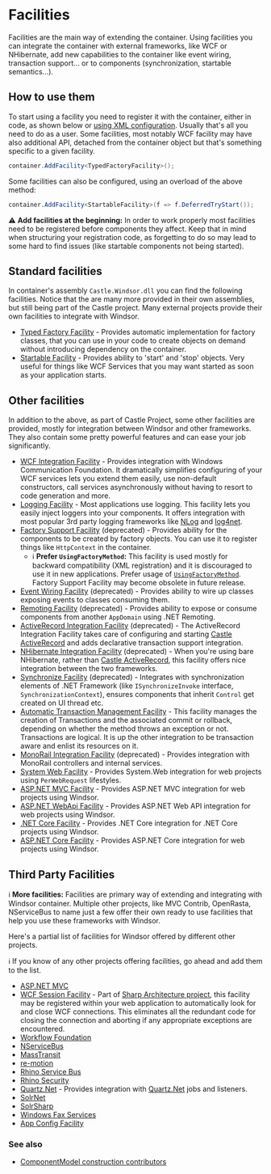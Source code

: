 # Facilities

Facilities are the main way of extending the container. Using facilities you can integrate the container with external frameworks, like WCF or NHibernate, add new capabilities to the container like event wiring, transaction support... or to components (synchronization, startable semantics...).

## How to use them

To start using a facility you need to register it with the container, either in code, as shown below or [using XML configuration](facilities-xml-configuration.md). Usually that's all you need to do as a user. Some facilities, most notably WCF facility may have also additional API, detached from the container object but that's something specific to a given facility.

```csharp
container.AddFacility<TypedFactoryFacility>();
```

Some facilities can also be configured, using an overload of the above method:

```csharp
container.AddFacility<StartableFacility>(f => f.DeferredTryStart());
```

:warning: **Add facilities at the beginning:** In order to work properly most facilities need to be registered before components they affect. Keep that in mind when structuring your registration code, as forgetting to do so may lead to some hard to find issues (like startable components not being started).

## Standard facilities

In container's assembly `Castle.Windsor.dll` you can find the following facilities. Notice that the are many more provided in their own assemblies, but still being part of the Castle project. Many external projects provide their own facilities to integrate with Windsor.

* [Typed Factory Facility](typed-factory-facility.md) - Provides automatic implementation for factory classes, that you can use in your code to create objects on demand without introducing dependency on the container.
* [Startable Facility](startable-facility.md) - Provides ability to 'start' and 'stop' objects. Very useful for things like WCF Services that you may want started as soon as your application starts.

## Other facilities

In addition to the above, as part of Castle Project, some other facilities are provided, mostly for integration between Windsor and other frameworks. They also contain some pretty powerful features and can ease your job significantly.

* [WCF Integration Facility](wcf-facility.md) - Provides integration with Windows Communication Foundation. It dramatically simplifies configuring of your WCF services lets you extend them easily, use non-default constructors, call services asynchronously without having to resort to code generation and more.
* [Logging Facility](logging-facility.md) - Most applications use logging. This facility lets you easily inject loggers into your components. It offers integration with most popular 3rd party logging frameworks like [NLog](http://nlog-project.org/) and [log4net](http://logging.apache.org/log4net/).
* [Factory Support Facility](https://github.com/castleproject-deprecated/Castle.Windsor.Facilities) (deprecated) - Provides ability for the components to be created by factory objects. You can use it to register things like `HttpContext` in the container.
  * :information_source: **Prefer `UsingFactoryMethod`:** This facility is used mostly for backward compatibility (XML registration) and it is discouraged to use it in new applications. Prefer usage of [`UsingFactoryMethod`](registering-components-one-by-one.md#using-a-delegate-as-component-factory). Factory Support Facility may become obsolete in future release.
* [Event Wiring Facility](https://github.com/castleproject-deprecated/Castle.Windsor.Facilities) (deprecated) - Provides ability to wire up classes exposing events to classes consuming them.
* [Remoting Facility](https://github.com/castleproject-deprecated/Castle.Windsor.Facilities) (deprecated) - Provides ability to expose or consume components from another `AppDomain` using .NET Remoting.
* [ActiveRecord Integration Facility](activerecord-integration-facility.md) (deprecated) - The ActiveRecord Integration Facility takes care of configuring and starting [Castle ActiveRecord](https://github.com/castleproject/ActiveRecord) and adds declarative transaction support integration.
* [NHibernate Integration Facility](nhibernate-facility.md) (deprecated) - When you're using bare NHibernate, rather than [Castle ActiveRecord](https://github.com/castleproject/ActiveRecord), this facility offers nice integration between the two frameworks.
* [Synchronize Facility](https://github.com/castleproject-deprecated/Castle.Windsor.Facilities) (deprecated) - Integrates with synchronization elements of .NET Framework (like `ISynchronizeInvoke` interface, `SynchronizationContext`), ensures components that inherit `Control` get created on UI thread etc.
* [Automatic Transaction Management Facility](atm-facility.md) - This facility manages the creation of Transactions and the associated commit or rollback, depending on whether the method throws an exception or not. Transactions are logical. It is up the other integration to be transaction aware and enlist its resources on it.
* [MonoRail Integration Facility](https://github.com/castleproject/MonoRail/blob/master/MR2/docs/windsor-integration.md) (deprecated) - Provides integration with MonoRail controllers and internal services.
* [System Web Facility](systemweb-facility.md) - Provides System.Web integration for web projects using `PerWebRequest` lifestyles.
* [ASP.NET MVC Facility](aspnetmvc-facility.md) - Provides ASP.NET MVC integration for web projects using Windsor.
* [ASP.NET WebApi Facility](aspnetwebapi-facility.md) - Provides ASP.NET Web API integration for web projects using Windsor.
* [.NET Core Facility](netcore-facility.md) - Provides .NET Core integration for .NET Core projects using Windsor.
* [ASP.NET Core Facility](aspnetcore-facility.md) - Provides ASP.NET Core integration for web projects using Windsor.

## Third Party Facilities

:information_source: **More facilities:** Facilities are primary way of extending and integrating with Windsor container. Multiple other projects, like MVC Contrib, OpenRasta, NServiceBus to name just a few offer their own ready to use facilities that help you use these frameworks with Windsor.

Here's a partial list of facilities for Windsor offered by different other projects.

:information_source: If you know of any other projects offering facilities, go ahead and add them to the list.

* [ASP.NET MVC](http://mvccontrib.codeplex.com/)
* [WCF Session Facility](https://github.com/sharparchitecture/Sharp-Architecture) - Part of [Sharp Architecture project](https://github.com/sharparchitecture/Sharp-Architecture), this facility may be registered within your web application to automatically look for and close WCF connections.  This eliminates all the redundant code for closing the connection and aborting if any appropriate exceptions are encountered.
* [Workflow Foundation](http://using.castleproject.org/display/Contrib/Castle.Facilities.WorkflowIntegration)
* [NServiceBus](http://ayende.com/Blog/archive/2008/07/13/Putting-the-container-to-work-Refactoring-NServiceBus-configuration.aspx)
* [MassTransit](http://code.google.com/p/masstransit/source/browse/tags/0.5/Containers/MassTransit.WindsorIntegration/)
* [re-motion](https://www.re-motion.org/blogs/mix/archive/2009/01/21/we-have-a-facility.aspx)
* [Rhino Service Bus](http://hibernatingrhinos.com/open-source/rhino-service-bus/config)
* [Rhino Security](http://bartreyserhove.blogspot.com/2008/08/rhinosecurity-in-practice.html)
* [Quartz.Net](http://github.com/castleprojectcontrib/QuartzNetIntegration) - Provides integration with [Quartz.Net](http://quartznet.sourceforge.net/) jobs and listeners.
* [SolrNet](http://code.google.com/p/solrnet/wiki/Initialization)
* [SolrSharp](http://bugsquash.blogspot.com/2008/07/castle-facility-for-solrsharp.html)
* [Windows Fax Services](http://bugsquash.blogspot.com/2008/01/castle-facility-for-windows-fax.html)
* [App Config Facility](https://github.com/adamconnelly/WindsorAppConfigFacility)

### See also

* [ComponentModel construction contributors](componentmodel-construction-contributors.md)
